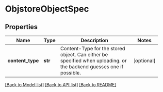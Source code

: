 # ObjstoreObjectSpec

## Properties
Name | Type | Description | Notes
------------ | ------------- | ------------- | -------------
**content_type** | **str** | Content-Type for the stored object. Can either be specified when uploading. or the backend guesses one if possible. | [optional] 

[[Back to Model list]](../README.md#documentation-for-models) [[Back to API list]](../README.md#documentation-for-api-endpoints) [[Back to README]](../README.md)


